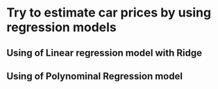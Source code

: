 # Try to estimate car prices by using regression models
## Using of Linear regression model with Ridge
## Using of Polynominal Regression model
